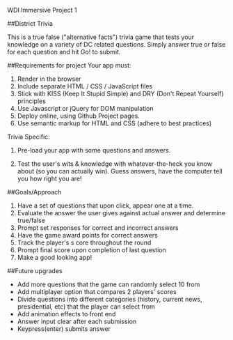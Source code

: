 WDI Immersive Project 1

##District Trivia

This is a true false ("alternative facts") trivia game that tests your knowledge on a variety of DC related questions.
Simply answer true or false for each question and hit Go! to submit.

##Requirements for project
Your app must:

1. Render in the browser
2. Include separate HTML / CSS / JavaScript files
3. Stick with KISS (Keep It Stupid Simple) and DRY (Don't Repeat Yourself) principles
4. Use Javascript or jQuery for DOM manipulation
5. Deploy online, using Github Project pages.
6. Use semantic markup for HTML and CSS (adhere to best practices)

Trivia Specific:
1. Pre-load your app with some questions and answers.

2. Test the user's wits & knowledge with whatever-the-heck you know about (so you can actually win). Guess answers, have the computer tell you how right you are!

##Goals/Approach
1. Have a set of questions that upon click, appear one at a time.
2. Evaluate the answer the user gives against actual answer and determine true/false
3. Prompt set responses for correct and incorrect answers
4. Have the game award points for correct answers
5. Track the player's s core throughout the round
6. Prompt final score upon completion of last question
7. Make a good looking app!


##Future upgrades
- Add more questions that the game can randomly select 10 from
- Add multiplayer option that compares 2 players' scores
- Divide questions into different categories (history, current news, presidential, etc) that the player can select from
- Add animation effects to front end
- Answer input clear after each submission
- Keypress(enter) submits answer
